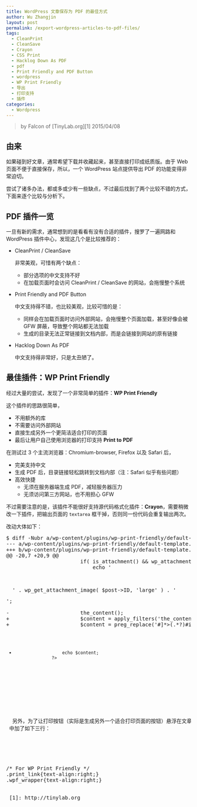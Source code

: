 ```yaml
---
title: WordPress 文章保存为 PDF 的最佳方式
author: Wu Zhangjin
layout: post
permalink: /export-wordpress-articles-to-pdf-files/
tags:
  - CleanPrint
  - CleanSave
  - Crayon
  - CSS Print
  - Hacklog Down As PDF
  - pdf
  - Print Friendly and PDF Button
  - wordpress
  - WP Print Friendly
  - 导出
  - 打印支持
  - 插件
categories:
  - Wordpress
---
```


> by Falcon of [TinyLab.org][1]
> 2015/04/08


## 由来

如果碰到好文章，通常希望下载并收藏起来，甚至直接打印成纸质版。由于 Web 页面不便于直接保存，所以，一个 WordPress 站点提供导出 PDF 的功能变得非常迫切。

尝试了诸多办法，都或多或少有一些缺点，不过最后找到了两个比较不错的方式，下面来逐个比较与分析下。

## PDF 插件一览

一旦有新的需求，通常想到的是看看有没有合适的插件，搜罗了一遍网路和 WordPress 插件中心，发现这几个是比较推荐的：

  * CleanPrint / CleanSave

    非常美观，可惜有两个缺点：

      * 部分选项的中文支持不好
      * 在加载页面时会访问 CleanPrint / CleanSave 的网站，会拖慢整个系统

  * Print Friendly and PDF Button

    中文支持得不错，也比较美观，比较可惜的是：

      * 同样会在加载页面时访问外部网站，会拖慢整个页面加载，甚至好像会被 GFW 屏蔽，导致整个网站都无法加载
      * 生成的目录无法正常链接到文档内部，而是会链接到网站的原有链接

  * Hacklog Down As PDF

    中文支持得非常好，只是太丑陋了。

## 最佳插件：WP Print Friendly

经过大量的尝试，发现了一个非常简单的插件：**WP Print Friendly**

这个插件的思路很简单，

  * 不用额外的库
  * 不需要访问外部网站
  * 直接生成另外一个更简洁适合打印的页面
  * 最后让用户自己使用浏览器的打印支持 **Print to PDF**

在测试过 3 个主流浏览器：Chromium-browser, Firefox 以及 Safari 后，

  * 完美支持中文
  * 生成 PDF 后，目录链接轻松跳转到文档内部（注：Safari 似乎有些问题）
  * 高效快捷
      * 无须在服务器端生成 PDF，减轻服务器压力
      * 无须访问第三方网站，也不用担心 GFW

不过需要注意的是，该插件不能很好支持源代码格式化插件：**Crayon**，需要稍微改一下插件，把输出页面的 `textarea` 框干掉，否则同一份代码会重复输出两次。

改动大体如下：

<pre>$ diff -Nubr a/wp-content/plugins/wp-print-friendly/default-template.php b/wp-content/plugins/wp-print-friendly/default-template.phpp
--- a/wp-content/plugins/wp-print-friendly/default-template.php 2015-04-09 02:14:09.361139007 +0800
+++ b/wp-content/plugins/wp-print-friendly/default-template.php 2015-04-09 02:14:10.117158690 +0800
@@ -20,7 +20,9 @@
                        if( is_attachment() &#038;&#038; wp_attachment_is_image() )
                            echo '

<p>
  ' . wp_get_attachment_image( $post->ID, 'large' ) . '
</p>';

-                       the_content();
+                       $content = apply_filters('the_content', $content);
+                       $content = preg_replace('#<textarea[^>]*>(.*?)</textarea>#is', '', $content);
+                       echo $content;
                    ?>



<?php
</pre>



<p>
  另外，为了让打印按钮（实际是生成另外一个适合打印页面的按钮）悬浮在文章正文的右侧，我们在 WordPress 的主题下的 <code>style.css</code> 中加了如下三行：
</p>



<pre>
/* For WP Print Friendly */
.print_link{text-align:right;}
.wpf_wrapper{text-align:right;}


 [1]: http://tinylab.org
